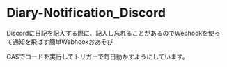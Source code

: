 # Diary-Notification_Discord
Discordに日記を記入する際に、記入し忘れることがあるのでWebhookを使って通知を飛ばす簡単Webhookおあそび

GASでコードを実行してトリガーで毎日動かすようにしています。
